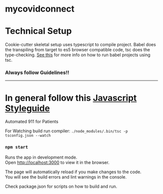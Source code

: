 # mycovidconnect

Technical Setup
===============

Cookie-cutter skeletal setup uses typescript to compile project.
Babel does the transpiling from target to es5 browser compatible code, tsc does the type-checking.
[See this](https://babeljs.io/blog/2018/08/27/7.0.0) for more info on how to run babel projects using tsc.


### Always follow Guidelines!!
-------------------------------

In general follow this [Javascript Styleguide](https://google.github.io/styleguide/jsguide.html)
==============================================
Automated 911 for Patients


For Watching build run compiler: `./node_modules/.bin/tsc -p tsconfig.json --watch`

### `npm start`

Runs the app in development mode.<br>
Open [http://localhost:3000](http://localhost:3000) to view it in the browser.

The page will automatically reload if you make changes to the code.<br>
You will see the build errors and lint warnings in the console.

Check package.json for scripts on how to build and run.